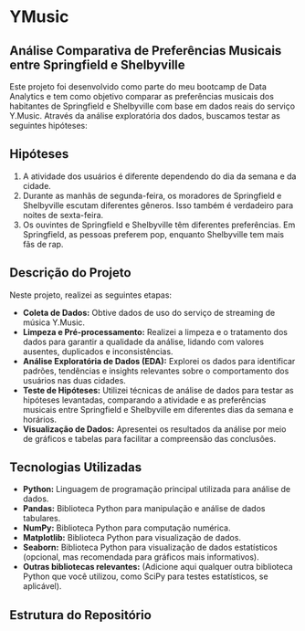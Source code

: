 # YMusic
## Análise Comparativa de Preferências Musicais entre Springfield e Shelbyville

Este projeto foi desenvolvido como parte do meu bootcamp de Data Analytics e tem como objetivo comparar as preferências musicais dos habitantes de Springfield e Shelbyville com base em dados reais do serviço Y.Music. Através da análise exploratória dos dados, buscamos testar as seguintes hipóteses:

## Hipóteses

1.  A atividade dos usuários é diferente dependendo do dia da semana e da cidade.
2.  Durante as manhãs de segunda-feira, os moradores de Springfield e Shelbyville escutam diferentes gêneros. Isso também é verdadeiro para noites de sexta-feira.
3.  Os ouvintes de Springfield e Shelbyville têm diferentes preferências. Em Springfield, as pessoas preferem pop, enquanto Shelbyville tem mais fãs de rap.

## Descrição do Projeto

Neste projeto, realizei as seguintes etapas:

* **Coleta de Dados:** Obtive dados de uso do serviço de streaming de música Y.Music.
* **Limpeza e Pré-processamento:** Realizei a limpeza e o tratamento dos dados para garantir a qualidade da análise, lidando com valores ausentes, duplicados e inconsistências.
* **Análise Exploratória de Dados (EDA):** Explorei os dados para identificar padrões, tendências e insights relevantes sobre o comportamento dos usuários nas duas cidades.
* **Teste de Hipóteses:** Utilizei técnicas de análise de dados para testar as hipóteses levantadas, comparando a atividade e as preferências musicais entre Springfield e Shelbyville em diferentes dias da semana e horários.
* **Visualização de Dados:** Apresentei os resultados da análise por meio de gráficos e tabelas para facilitar a compreensão das conclusões.

## Tecnologias Utilizadas

* **Python:** Linguagem de programação principal utilizada para análise de dados.
* **Pandas:** Biblioteca Python para manipulação e análise de dados tabulares.
* **NumPy:** Biblioteca Python para computação numérica.
* **Matplotlib:** Biblioteca Python para visualização de dados.
* **Seaborn:** Biblioteca Python para visualização de dados estatísticos (opcional, mas recomendada para gráficos mais informativos).
* **Outras bibliotecas relevantes:** (Adicione aqui qualquer outra biblioteca Python que você utilizou, como SciPy para testes estatísticos, se aplicável).

## Estrutura do Repositório
